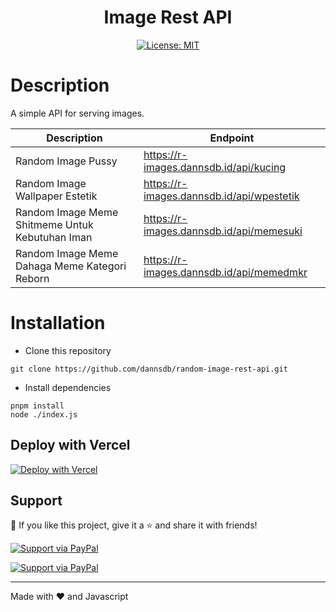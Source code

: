 <div align="center">
<h1>Image Rest API</h1>

[![License: MIT](https://cdn.dannsdb.id/upload/License-MIT-yellow/button.svg)](https://opensource.org/licenses/MIT)

</div>

# Description
A simple API for serving images.

| Description | Endpoint | 
|------------ | ---------|
| Random Image Pussy | https://r-images.dannsdb.id/api/kucing |
| Random Image Wallpaper Estetik | https://r-images.dannsdb.id/api/wpestetik |
| Random Image Meme Shitmeme Untuk Kebutuhan Iman | https://r-images.dannsdb.id/api/memesuki |
| Random Image Meme Dahaga Meme Kategori Reborn | https://r-images.dannsdb.id/api/memedmkr |

# Installation

- Clone this repository
```
git clone https://github.com/dannsdb/random-image-rest-api.git
```
- Install dependencies
```
pnpm install
node ./index.js
```
## Deploy with Vercel

[![Deploy with Vercel](https://vercel.com/button)](https://r-images.dannsdb.id/)

## Support

💙 If you like this project, give it a ⭐ and share it with friends!

[![Support via PayPal](https://cdn.dannsdb.id/upload/saweria-github-button/1.0.0/dist/button.svg)](https://saweria.co/donate/dannsdb)

[![Support via PayPal](https://cdn.dannsdb.id/upload/paypal-github-button/1.0.0/dist/button.svg)](https://dannsdb.live/tip)

---

Made with ❤️ and Javascript
